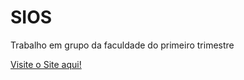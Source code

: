# SIOS
 Trabalho em grupo da faculdade do primeiro trimestre

<a href="https://marcos-henri.github.io/SIOS/">Visite o Site aqui!</a>
